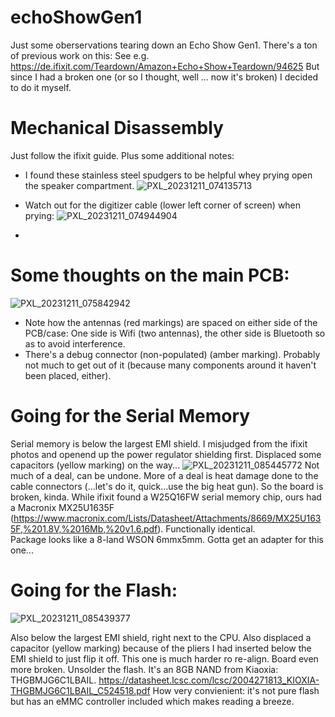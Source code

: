 # echoShowGen1
Just some oberservations tearing down an Echo Show Gen1.
There's a ton of previous work on this: See e.g. https://de.ifixit.com/Teardown/Amazon+Echo+Show+Teardown/94625
But since I had a broken one (or so I thought, well ... now it's broken) I decided to do it myself.

# Mechanical Disassembly
Just follow the ifixit guide. Plus some additional notes:
- I found these stainless steel spudgers to be helpful whey prying open the speaker compartment.
  ![PXL_20231211_074135713](https://github.com/l33tn00b/echoShowGen1/assets/28904067/6f46381f-f5ea-49f2-b12e-3da96eb740ef)
- Watch out for the digitizer cable (lower left corner of screen) when prying:
  ![PXL_20231211_074944904](https://github.com/l33tn00b/echoShowGen1/assets/28904067/15bef5d7-4e69-4231-80c3-e0bff0431a41)

- 
# Some thoughts on the main PCB:
![PXL_20231211_075842942](https://github.com/l33tn00b/echoShowGen1/assets/28904067/8982da69-d6fb-40e3-928b-6dfed503c8c9)

- Note how the antennas (red markings) are spaced on either side of the PCB/case: One side is Wifi (two antennas), the other side is Bluetooth so as to avoid interference.
- There's a debug connector (non-populated) (amber marking). Probably not much to get out of it (because many components around it haven't been placed, either).

# Going for the Serial Memory
Serial memory is below the largest EMI shield. 
I misjudged from the ifixit photos and openend up the power regulator shielding first. Displaced some capacitors (yellow marking) on the way...
![PXL_20231211_085445772](https://github.com/l33tn00b/echoShowGen1/assets/28904067/97b5b1f9-2a98-48e4-b2a7-d8435c76f359)
Not much of a deal, can be undone. More of a deal is heat damage done to the cable connectors (...let's do it, quick...use the big heat gun). So the board is broken, kinda. 
While ifixit found a W25Q16FW serial memory chip, ours had a Macronix MX25U1635F (https://www.macronix.com/Lists/Datasheet/Attachments/8669/MX25U1635F,%201.8V,%2016Mb,%20v1.6.pdf). Functionally identical.  
Package looks like a 8-land WSON 6mmx5mm. Gotta get an adapter for this one... 

# Going for the Flash:
![PXL_20231211_085439377](https://github.com/l33tn00b/echoShowGen1/assets/28904067/e9ffc287-7e69-4c40-8244-eb14e27e107f)

Also below the largest EMI shield, right next to the CPU.
Also displaced a capacitor (yellow marking) because of the pliers I had inserted below the EMI shield to just flip it off. This one is much harder ro re-align. Board even more broken. Unsolder the flash. 
It's an 8GB NAND from Kiaoxia: THGBMJG6C1LBAIL. https://datasheet.lcsc.com/lcsc/2004271813_KIOXIA-THGBMJG6C1LBAIL_C524518.pdf
How very convienient: it's not pure flash but has an eMMC controller included which makes reading a breeze.


